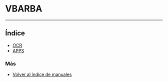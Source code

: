 # VBARBA
----------------------

## Índice

  * [OCR](./ocr/index.md)
  * [APPS](./APPS/index.md)

### Más

  * [Volver al índice de manuales](../README.md)
